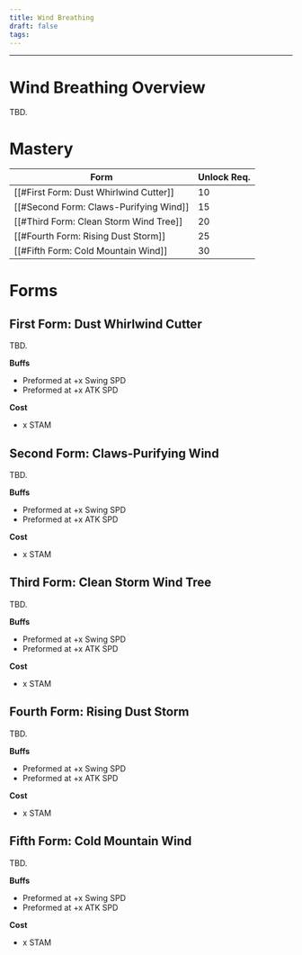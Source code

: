 ```yaml
---
title: Wind Breathing
draft: false
tags:
---
```


---
# Wind Breathing Overview
TBD.
# Mastery

| Form | Unlock Req. |
|------|------|
| [[#First Form: Dust Whirlwind Cutter]] | 10
| [[#Second Form: Claws-Purifying Wind]] | 15
| [[#Third Form: Clean Storm Wind Tree]] | 20
| [[#Fourth Form: Rising Dust Storm]] | 25
| [[#Fifth Form: Cold Mountain Wind]] | 30
 
# Forms

## First Form: Dust Whirlwind Cutter

TBD.

**Buffs**
- Preformed at +x Swing SPD
- Preformed at +x ATK SPD

**Cost**
- x STAM

## Second Form: Claws-Purifying Wind

TBD.

**Buffs**
- Preformed at +x Swing SPD
- Preformed at +x ATK SPD

**Cost**
- x STAM

## Third Form: Clean Storm Wind Tree

TBD.

**Buffs**
- Preformed at +x Swing SPD
- Preformed at +x ATK SPD

**Cost**
- x STAM

## Fourth Form: Rising Dust Storm

TBD.

**Buffs**
- Preformed at +x Swing SPD
- Preformed at +x ATK SPD

**Cost**
- x STAM

## Fifth Form: Cold Mountain Wind

TBD.

**Buffs**
- Preformed at +x Swing SPD
- Preformed at +x ATK SPD

**Cost**
- x STAM


